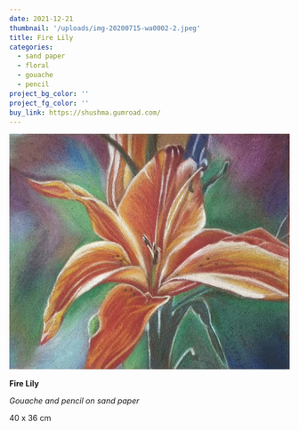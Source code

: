 ```yaml
---
date: 2021-12-21
thumbnail: '/uploads/img-20200715-wa0002-2.jpeg'
title: Fire Lily
categories:
  - sand paper
  - floral
  - gouache
  - pencil
project_bg_color: ''
project_fg_color: ''
buy_link: https://shushma.gumroad.com/
---
```


![](/uploads/img-20200715-wa0002-2.jpeg)

**Fire Lily**

_Gouache and pencil on sand paper_

40 x 36 cm
